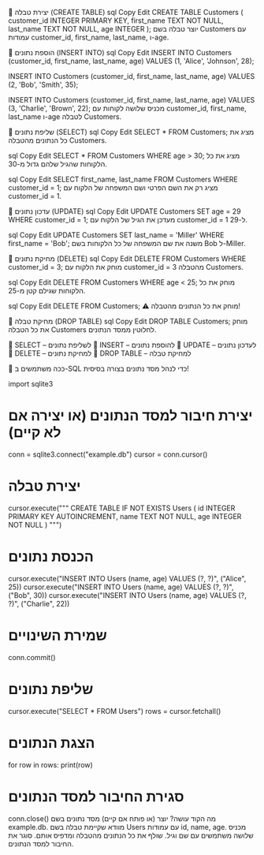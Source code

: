 📌 יצירת טבלה (CREATE TABLE)
sql
Copy
Edit
CREATE TABLE Customers (
    customer_id INTEGER PRIMARY KEY,
    first_name TEXT NOT NULL,
    last_name TEXT NOT NULL,
    age INTEGER
);
יוצר טבלה בשם Customers עם עמודות customer_id, first_name, last_name, ו-age.

📌 הוספת נתונים (INSERT INTO)
sql
Copy
Edit
INSERT INTO Customers (customer_id, first_name, last_name, age) 
VALUES (1, 'Alice', 'Johnson', 28);

INSERT INTO Customers (customer_id, first_name, last_name, age) 
VALUES (2, 'Bob', 'Smith', 35);

INSERT INTO Customers (customer_id, first_name, last_name, age) 
VALUES (3, 'Charlie', 'Brown', 22);
מכניס שלושה לקוחות עם customer_id, first_name, last_name ו-age לטבלה Customers.

📌 שליפת נתונים (SELECT)
sql
Copy
Edit
SELECT * FROM Customers;
מציג את כל הנתונים מהטבלה Customers.

sql
Copy
Edit
SELECT * FROM Customers WHERE age > 30;
מציג את כל הלקוחות שהגיל שלהם גדול מ-30.

sql
Copy
Edit
SELECT first_name, last_name FROM Customers WHERE customer_id = 1;
מציג רק את השם הפרטי ושם המשפחה של הלקוח עם customer_id = 1.

📌 עדכון נתונים (UPDATE)
sql
Copy
Edit
UPDATE Customers SET age = 29 WHERE customer_id = 1;
מעדכן את הגיל של הלקוח עם customer_id = 1 ל-29.

sql
Copy
Edit
UPDATE Customers SET last_name = 'Miller' WHERE first_name = 'Bob';
משנה את שם המשפחה של כל הלקוחות בשם Bob ל-Miller.

📌 מחיקת נתונים (DELETE)
sql
Copy
Edit
DELETE FROM Customers WHERE customer_id = 3;
מוחק את הלקוח עם customer_id = 3 מהטבלה Customers.

sql
Copy
Edit
DELETE FROM Customers WHERE age < 25;
מוחק את כל הלקוחות שגילם קטן מ-25.

sql
Copy
Edit
DELETE FROM Customers;
⚠ מוחק את כל הנתונים מהטבלה!

📌 מחיקת טבלה (DROP TABLE)
sql
Copy
Edit
DROP TABLE Customers;
מוחק את כל הטבלה Customers לחלוטין ממסד הנתונים.

🔹 SELECT – לשליפת נתונים
🔹 INSERT – להוספת נתונים
🔹 UPDATE – לעדכון נתונים
🔹 DELETE – למחיקת נתונים
🔹 DROP TABLE – למחיקת טבלה

🚀 ככה משתמשים ב-SQL כדי לנהל מסד נתונים בצורה בסיסית!


import sqlite3

# יצירת חיבור למסד הנתונים (או יצירה אם לא קיים)
conn = sqlite3.connect("example.db")
cursor = conn.cursor()

# יצירת טבלה
cursor.execute("""
    CREATE TABLE IF NOT EXISTS Users (
        id INTEGER PRIMARY KEY AUTOINCREMENT,
        name TEXT NOT NULL,
        age INTEGER NOT NULL
    )
""")

# הכנסת נתונים
cursor.execute("INSERT INTO Users (name, age) VALUES (?, ?)", ("Alice", 25))
cursor.execute("INSERT INTO Users (name, age) VALUES (?, ?)", ("Bob", 30))
cursor.execute("INSERT INTO Users (name, age) VALUES (?, ?)", ("Charlie", 22))

# שמירת השינויים
conn.commit()

# שליפת נתונים
cursor.execute("SELECT * FROM Users")
rows = cursor.fetchall()

# הצגת הנתונים
for row in rows:
    print(row)

# סגירת החיבור למסד הנתונים
conn.close()
מה הקוד עושה?
יוצר (או פותח אם קיים) מסד נתונים בשם example.db.
מוודא שקיימת טבלה בשם Users עם עמודות id, name, age.
מכניס שלושה משתמשים עם שם וגיל.
שולף את כל הנתונים מהטבלה ומדפיס אותם.
סוגר את החיבור למסד הנתונים.
